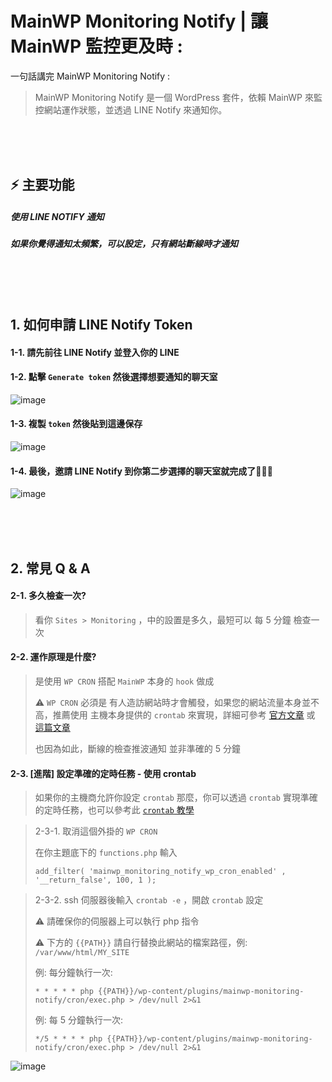 # MainWP Monitoring Notify | 讓 MainWP 監控更及時 :
一句話講完 MainWP Monitoring Notify :
> MainWP Monitoring Notify 是一個 WordPress 套件，依賴 MainWP 來監控網站運作狀態，並透過 LINE Notify 來通知你。


<br><br><br>

## ⚡ 主要功能

##### 使用 LINE NOTIFY 通知

##### 如果你覺得通知太頻繁，可以設定，只有網站斷線時才通知

<br><br><br>

## 1. 如何申請 LINE Notify Token

#### 1-1. 請先前往 LINE Notify 並登入你的 LINE

#### 1-2. 點擊 `Generate token` 然後選擇想要通知的聊天室

![image](https://github.com/j7-dev/MainWP-Monitoring-Notify/assets/9213776/0341f0b5-b60f-4f51-9127-067753264472)

#### 1-3. 複製 `token` 然後貼到這邊保存

![image](https://github.com/j7-dev/MainWP-Monitoring-Notify/assets/9213776/38e930ec-642e-4114-8137-8c54ad8ea7f9)

#### 1-4. 最後，邀請 LINE Notify 到你第二步選擇的聊天室就完成了🎉🎉🎉

![image](https://github.com/j7-dev/MainWP-Monitoring-Notify/assets/9213776/4e000367-9c5f-46a4-8c4a-2ae61fb01dce)


<br><br><br>

## 2. 常見 Q & A 

#### 2-1. 多久檢查一次?

> 看你 `Sites > Monitoring` ，中的設置是多久，最短可以 每 5 分鐘 檢查一次

#### 2-2. 運作原理是什麼?

> 是使用 `WP CRON` 搭配 `MainWP` 本身的 `hook` 做成
> 
> ⚠️ `WP CRON` 必須是 有人造訪網站時才會觸發，如果您的網站流量本身並不高，推薦使用 主機本身提供的 `crontab` 來實現，詳細可參考 [官方文章](https://kb.mainwp.com/disable-wp-cron/) 或 [這篇文章](https://studiofreya.com/2016/01/10/how-to-trigger-wp-cron-from-crontab-in-wordpress/)
> 
> 也因為如此，斷線的檢查推波通知 並非準確的 5 分鐘

#### 2-3. [進階] 設定準確的定時任務 - 使用 crontab
>
> 如果你的主機商允許你設定 `crontab` 那麼，你可以透過 `crontab` 實現準確的定時任務，也可以參考此 [`crontab` 教學](https://linuxhandbook.com/crontab/)

> 2-3-1. 取消這個外掛的 `WP CRON`
> 
> 在你主題底下的 `functions.php` 輸入
> 
> `add_filter( 'mainwp_monitoring_notify_wp_cron_enabled' , '__return_false', 100, 1 );`


> 2-3-2. ssh 伺服器後輸入 `crontab -e` ，開啟 `crontab` 設定
> 
> ⚠️ 請確保你的伺服器上可以執行 php 指令
> 
> ⚠️ 下方的 `{{PATH}}` 請自行替換此網站的檔案路徑，例: `/var/www/html/MY_SITE`
> 
> 例: 每分鐘執行一次:
> 
> `* * * * * php {{PATH}}/wp-content/plugins/mainwp-monitoring-notify/cron/exec.php > /dev/null 2>&1`
> 
> 例: 每 5 分鐘執行一次:
> 
> `*/5 * * * * php {{PATH}}/wp-content/plugins/mainwp-monitoring-notify/cron/exec.php > /dev/null 2>&1`

![image](https://github.com/j7-dev/MainWP-Monitoring-Notify/assets/9213776/af553efa-a490-4e2c-8c41-89476057869b)

<br><br><br>
